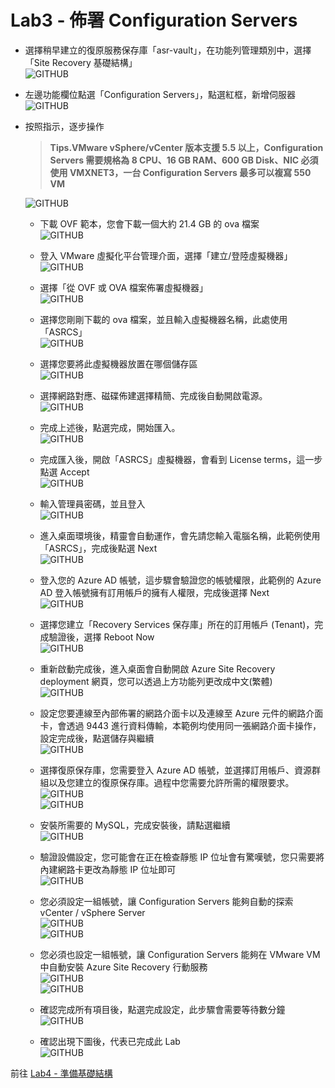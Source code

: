 # Lab3 - 佈署 Configuration Servers

- 選擇稍早建立的復原服務保存庫「asr-vault」，在功能列管理類別中，選擇「Site Recovery 基礎結構」<br>
  ![GITHUB](https://github.com/BrianHsing/Azure-Migrate/blob/master/vmware-asr/images/deployconfigurationserver-1.png "deployconfigurationserver-1")<br>
- 左邊功能欄位點選「Configuration Servers」，點選紅框，新增伺服器<br>
  ![GITHUB](https://github.com/BrianHsing/Azure-Migrate/blob/master/vmware-asr/images/deployconfigurationserver-2.png "deployconfigurationserver-2")<br>
- 按照指示，逐步操作<br>
  > **Tips.VMware vSphere/vCenter 版本支援 5.5 以上，Configuration Servers 需要規格為 8 CPU、16 GB RAM、600 GB Disk、NIC 必須使用 VMXNET3，一台 Configuration Servers 最多可以複寫 550 VM** <br>

  ![GITHUB](https://github.com/BrianHsing/Azure-Migrate/blob/master/vmware-asr/images/deployconfigurationserver-3.png "deployconfigurationserver-3")<br>
  - 下載 OVF 範本，您會下載一個大約 21.4 GB 的 ova 檔案<br>
    ![GITHUB](https://github.com/BrianHsing/Azure-Migrate/blob/master/vmware-asr/images/deployconfigurationserver-4.png "deployconfigurationserver-4")<br>
  - 登入 VMware 虛擬化平台管理介面，選擇「建立/登陸虛擬機器」<br>
    ![GITHUB](https://github.com/BrianHsing/Azure-Migrate/blob/master/vmware-asr/images/deployconfigurationserver-5.png "deployconfigurationserver-5")<br>
  - 選擇「從 OVF 或 OVA 檔案佈署虛擬機器」<br>
    ![GITHUB](https://github.com/BrianHsing/Azure-Migrate/blob/master/vmware-asr/images/deployconfigurationserver-6.png "deployconfigurationserver-6-1")<br>
  - 選擇您剛剛下載的 ova 檔案，並且輸入虛擬機器名稱，此處使用「ASRCS」<br>
    ![GITHUB](https://github.com/BrianHsing/Azure-Migrate/blob/master/vmware-asr/images/deployconfigurationserver-7.png "deployconfigurationserver-7")<br>
  - 選擇您要將此虛擬機器放置在哪個儲存區<br>
    ![GITHUB](https://github.com/BrianHsing/Azure-Migrate/blob/master/vmware-asr/images/deployconfigurationserver-8.png "deployconfigurationserver-8")<br>
  - 選擇網路對應、磁碟佈建選擇精簡、完成後自動開啟電源。<br>
    ![GITHUB](https://github.com/BrianHsing/Azure-Migrate/blob/master/vmware-asr/images/deployconfigurationserver-9.png "deployconfigurationserver-9")<br>
  - 完成上述後，點選完成，開始匯入。<br>
    ![GITHUB](https://github.com/BrianHsing/Azure-Migrate/blob/master/vmware-asr/images/deployconfigurationserver-10.png "deployconfigurationserver-10")<br>
  - 完成匯入後，開啟「ASRCS」虛擬機器，會看到 License terms，這一步點選 Accept<br>
    ![GITHUB](https://github.com/BrianHsing/Azure-Migrate/blob/master/vmware-asr/images/deployconfigurationserver-11.png "deployconfigurationserver-11")<br>
  - 輸入管理員密碼，並且登入<br>
    ![GITHUB](https://github.com/BrianHsing/Azure-Migrate/blob/master/vmware-asr/images/deployconfigurationserver-12.png "deployconfigurationserver-12")<br>
  - 進入桌面環境後，精靈會自動運作，會先請您輸入電腦名稱，此範例使用「ASRCS」，完成後點選 Next<br>
    ![GITHUB](https://github.com/BrianHsing/Azure-Migrate/blob/master/vmware-asr/images/deployconfigurationserver-13.png "deployconfigurationserver-13")<br>
  - 登入您的 Azure AD 帳號，這步驟會驗證您的帳號權限，此範例的 Azure AD 登入帳號擁有訂用帳戶的擁有人權限，完成後選擇 Next<br>
    ![GITHUB](https://github.com/BrianHsing/Azure-Migrate/blob/master/vmware-asr/images/deployconfigurationserver-14.png "deployconfigurationserver-14")<br>
  - 選擇您建立「Recovery Services 保存庫」所在的訂用帳戶 (Tenant)，完成驗證後，選擇 Reboot Now<br>
    ![GITHUB](https://github.com/BrianHsing/Azure-Migrate/blob/master/vmware-asr/images/deployconfigurationserver-15.png "deployconfigurationserver-15")<br>
  - 重新啟動完成後，進入桌面會自動開啟 Azure Site Recovery deployment 網頁，您可以透過上方功能列更改成中文(繁體)<br>
    ![GITHUB](https://github.com/BrianHsing/Azure-Migrate/blob/master/vmware-asr/images/deployconfigurationserver-16.png "deployconfigurationserver-16")<br>
  - 設定您要連線至內部佈署的網路介面卡以及連線至 Azure 元件的網路介面卡，會透過 9443 進行資料傳輸，本範例均使用同一張網路介面卡操作，設定完成後，點選儲存與繼續<br>
    ![GITHUB](https://github.com/BrianHsing/Azure-Migrate/blob/master/vmware-asr/images/deployconfigurationserver-17.png "deployconfigurationserver-17")<br>
  - 選擇復原保存庫，您需要登入 Azure AD 帳號，並選擇訂用帳戶、資源群組以及您建立的復原保存庫。過程中您需要允許所需的權限要求。<br>
    ![GITHUB](https://github.com/BrianHsing/Azure-Migrate/blob/master/vmware-asr/images/deployconfigurationserver-18.png "deployconfigurationserver-18")<br>
    ![GITHUB](https://github.com/BrianHsing/Azure-Migrate/blob/master/vmware-asr/images/deployconfigurationserver-19.png "deployconfigurationserver-19")<br>
  - 安裝所需要的 MySQL，完成安裝後，請點選繼續<br>
    ![GITHUB](https://github.com/BrianHsing/Azure-Migrate/blob/master/vmware-asr/images/deployconfigurationserver-20.png "deployconfigurationserver-20")<br>
  - 驗證設備設定，您可能會在正在檢查靜態 IP 位址會有驚嘆號，您只需要將內建網路卡更改為靜態 IP 位址即可<br>
    ![GITHUB](https://github.com/BrianHsing/Azure-Migrate/blob/master/vmware-asr/images/deployconfigurationserver-22.png "deployconfigurationserver-21")<br>
  - 您必須設定一組帳號，讓 Configuration Servers 能夠自動的探索 vCenter / vSphere Server <br>
    ![GITHUB](https://github.com/BrianHsing/Azure-Migrate/blob/master/vmware-asr/images/deployconfigurationserver-22.png "deployconfigurationserver-22")<br>
    ![GITHUB](https://github.com/BrianHsing/Azure-Migrate/blob/master/vmware-asr/images/deployconfigurationserver-23.png "deployconfigurationserver-23")<br>
  - 您必須也設定一組帳號，讓 Configuration Servers 能夠在 VMware VM 中自動安裝 Azure Site Recovery 行動服務<br>
    ![GITHUB](https://github.com/BrianHsing/Azure-Migrate/blob/master/vmware-asr/images/deployconfigurationserver-24.png "deployconfigurationserver-24")<br>
    ![GITHUB](https://github.com/BrianHsing/Azure-Migrate/blob/master/vmware-asr/images/deployconfigurationserver-25.png "deployconfigurationserver-25")<br>
  - 確認完成所有項目後，點選完成設定，此步驟會需要等待數分鐘<br>
    ![GITHUB](https://github.com/BrianHsing/Azure-Migrate/blob/master/vmware-asr/images/deployconfigurationserver-26.png "deployconfigurationserver-26")<br>
    
  - 確認出現下圖後，代表已完成此 Lab<br>
    ![GITHUB](https://github.com/BrianHsing/Azure-Migrate/blob/master/vmware-asr/images/deployconfigurationserver-27.png "deployconfigurationserver-27")<br>

 前往 [Lab4 - 準備基礎結構](https://github.com/BrianHsing/Azure-Migrate/blob/master/vmware-asr/Lab4.md)<br>

